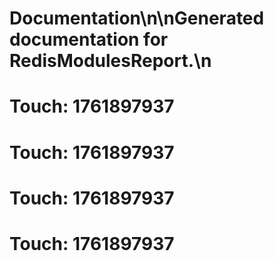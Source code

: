 # Documentation\n\nGenerated documentation for RedisModulesReport.\n

# Touch: 1761897937

# Touch: 1761897937

# Touch: 1761897937

# Touch: 1761897937
